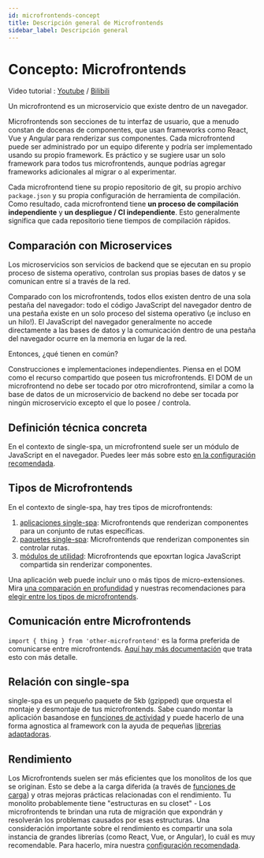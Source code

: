 ```yaml
---
id: microfrontends-concept
title: Descripción general de Microfrontends
sidebar_label: Descripción general
---
```


# Concepto: Microfrontends

Video tutorial : [Youtube](https://www.youtube.com/watch?v=3EUfbnHi6Wg&list=PLLUD8RtHvsAOhtHnyGx57EYXoaNsxGrTU&index=1) / [Bilibili](https://www.bilibili.com/video/av83619684)

Un microfrontend es un microservicio que existe dentro de un navegador.

Microfrontends son secciones de tu interfaz de usuario, que a menudo constan de docenas de componentes, que usan frameworks como React, Vue y Angular para renderizar sus componentes. Cada microfrontend puede ser administrado por un equipo diferente y podría ser implementado usando su propio framework. Es práctico y se sugiere usar un solo framework para todos tus microfrontends, aunque podrías agregar frameworks adicionales al migrar o al experimentar.  

Cada microfrontend tiene su propio repositorio de git, su propio archivo `package.json` y su propia configuración de herramienta de compilación. Como resultado, cada microfrontend tiene **un proceso de compilación independiente** y **un despliegue / CI independiente**. Esto generalmente significa que cada repositorio tiene tiempos de compilación rápidos.

## Comparación con Microservices

Los microservicios son servicios de backend que se ejecutan en su propio proceso de sistema operativo, controlan sus propias bases de datos y se comunican entre sí a través de la red.

Comparado con los microfrontends, todos ellos existen dentro de una sola pestaña del navegador: todo el código JavaScript del navegador dentro de una pestaña existe en un solo proceso del sistema operativo (¡e incluso en un hilo!). El JavaScript del navegador generalmente no accede directamente a las bases de datos y la comunicación dentro de una pestaña del navegador ocurre en la memoria en lugar de la red.

Entonces, ¿qué tienen en común?

Construcciones e implementaciones independientes. Piensa en el DOM como el recurso compartido que poseen tus microfrontends. El DOM de un microfrontend no debe ser tocado por otro microfrontend, similar a como la base de datos de un microservicio de backend no debe ser tocada por ningún microservicio excepto el que lo posee / controla.

## Definición técnica concreta

En el contexto de single-spa, un microfrontend suele ser un módulo de JavaScript en el navegador. Puedes leer más sobre esto [en la configuración recomendada](/docs/recommended-setup#in-browser-versus-build-time-modules).

## Tipos de Microfrontends

En el contexto de single-spa, hay tres tipos de microfrontends:

1. [aplicaciones single-spa](/docs/building-applications): Microfrontends que renderizan componentes para un conjunto de rutas específicas.
2. [paquetes single-spa](/docs/parcels-overview): Microfrontends que renderizan componentes sin controlar rutas.
3. [módulos de utilidad](/docs/recommended-setup#utility-modules-styleguide-api-etc): Microfrontends que epoxrtan logica JavaScript compartida sin renderizar componentes.

Una aplicación web puede incluir uno o más tipos de micro-extensiones. Mira [una comparación en profundidad](/docs/module-types) y nuestras recomendaciones para [elegir entre los tipos de microfrontends](/docs/recommended-setup#applications-versus-parcels-versus-utility-modules). 

## Comunicación entre Microfrontends

`import { thing } from 'other-microfrontend'` es la forma preferida de comunicarse entre microfrontends. [Aquí hay más documentación](/docs/recommended-setup#inter-app-communication) que trata esto con más detalle.

## Relación con single-spa

single-spa es un pequeño paquete de 5kb (gzipped) que orquesta el montaje y desmontaje de tus microfrontends. Sabe cuando montar la aplicación basandose en [funciones de actividad](/docs/api/#registerapplication) y puede hacerlo de una forma agnostica al framework con la ayuda de pequeñas [librerias adaptadoras](/docs/ecosystem).

## Rendimiento

Los Microfrontends suelen ser más eficientes que los monolitos de los que se originan. Esto se debe a la carga diferida (a través de [funciones de carga](/docs/api/#registerapplication)) y otras mejoras prácticas relacionadas con el rendimiento. Tu monolito probablemente tiene "estructuras en su closet" - Los microfrontends te brindan una ruta de migración que expondrán y resolverán los problemas causados por esas estructuras. Una consideración importante sobre el rendimiento es compartir una sola instancia de grandes librerías (como React, Vue, or Angular), lo cuál es muy recomendable. Para hacerlo, mira nuestra [configuración recomendada](/docs/recommended-setup#shared-dependencies).
